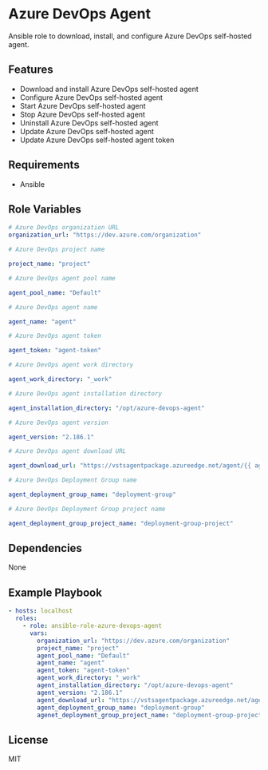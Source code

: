 # Azure DevOps Agent

Ansible role to download, install, and configure Azure DevOps self-hosted agent.

## Features

- Download and install Azure DevOps self-hosted agent
- Configure Azure DevOps self-hosted agent
- Start Azure DevOps self-hosted agent
- Stop Azure DevOps self-hosted agent
- Uninstall Azure DevOps self-hosted agent
- Update Azure DevOps self-hosted agent
- Update Azure DevOps self-hosted agent token

## Requirements

- Ansible

## Role Variables

```yaml
# Azure DevOps organization URL
organization_url: "https://dev.azure.com/organization"

# Azure DevOps project name

project_name: "project"

# Azure DevOps agent pool name

agent_pool_name: "Default"

# Azure DevOps agent name

agent_name: "agent"

# Azure DevOps agent token

agent_token: "agent-token"

# Azure DevOps agent work directory

agent_work_directory: "_work"

# Azure DevOps agent installation directory

agent_installation_directory: "/opt/azure-devops-agent"

# Azure DevOps agent version

agent_version: "2.186.1"

# Azure DevOps agent download URL

agent_download_url: "https://vstsagentpackage.azureedge.net/agent/{{ agent_version }}/vsts-agent-linux-x64-{{ agent_version }}.tar.gz"

# Azure DevOps Deployment Group name

agent_deployment_group_name: "deployment-group"

# Azure DevOps Deployment Group project name

agent_deployment_group_project_name: "deployment-group-project"
```

## Dependencies

None

## Example Playbook

```yaml
- hosts: localhost
  roles:
    - role: ansible-role-azure-devops-agent
      vars:
        organization_url: "https://dev.azure.com/organization"
        project_name: "project"
        agent_pool_name: "Default"
        agent_name: "agent"
        agent_token: "agent-token"
        agent_work_directory: "_work"
        agent_installation_directory: "/opt/azure-devops-agent"
        agent_version: "2.186.1"
        agent_download_url: "https://vstsagentpackage.azureedge.net/agent/{{ agent_version }}/vsts-agent-linux-x64-{{ agent_version }}.tar.gz"
        agent_deployment_group_name: "deployment-group"
        agenet_deployment_group_project_name: "deployment-group-project"
```

## License

MIT
